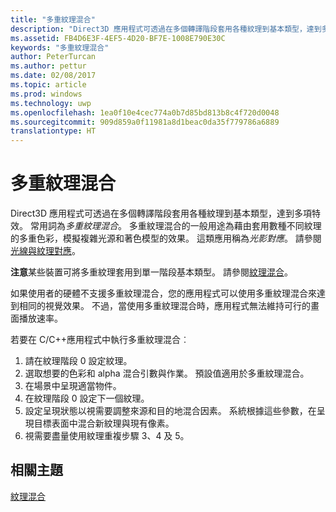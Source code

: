 ```yaml
---
title: "多重紋理混合"
description: "Direct3D 應用程式可透過在多個轉譯階段套用各種紋理到基本類型，達到多項特效。"
ms.assetid: FB4D6E3F-4EF5-4D20-BF7E-1008E790E30C
keywords: "多重紋理混合"
author: PeterTurcan
ms.author: pettur
ms.date: 02/08/2017
ms.topic: article
ms.prod: windows
ms.technology: uwp
ms.openlocfilehash: 1ea0f10e4cec774a0b7d85bd813b8c4f720d0048
ms.sourcegitcommit: 909d859a0f11981a8d1beac0da35f779786a6889
translationtype: HT
---
```

# <a name="multipass-texture-blending"></a>多重紋理混合


Direct3D 應用程式可透過在多個轉譯階段套用各種紋理到基本類型，達到多項特效。 常用詞為*多重紋理混合*。 多重紋理混合的一般用途為藉由套用數種不同紋理的多重色彩，模擬複雜光源和著色模型的效果。 這類應用稱為*光影對應*。 請參閱[光線與紋理對應](light-mapping-with-textures.md)。

**注意**某些裝置可將多重紋理套用到單一階段基本類型。 請參閱[紋理混合](texture-blending.md)。

 

如果使用者的硬體不支援多重紋理混合，您的應用程式可以使用多重紋理混合來達到相同的視覺效果。 不過，當使用多重紋理混合時，應用程式無法維持可行的畫面播放速率。

若要在 C/C++應用程式中執行多重紋理混合︰

1.  請在紋理階段 0 設定紋理。
2.  選取想要的色彩和 alpha 混合引數與作業。 預設值適用於多重紋理混合。
3.  在場景中呈現適當物件。
4.  在紋理階段 0 設定下一個紋理。
5.  設定呈現狀態以視需要調整來源和目的地混合因素。 系統根據這些參數，在呈現目標表面中混合新紋理與現有像素。
6.  視需要盡量使用紋理重複步驟 3、4 及 5。

## <a name="span-idrelated-topicsspanrelated-topics"></a><span id="related-topics"></span>相關主題


[紋理混合](texture-blending.md)

 

 




